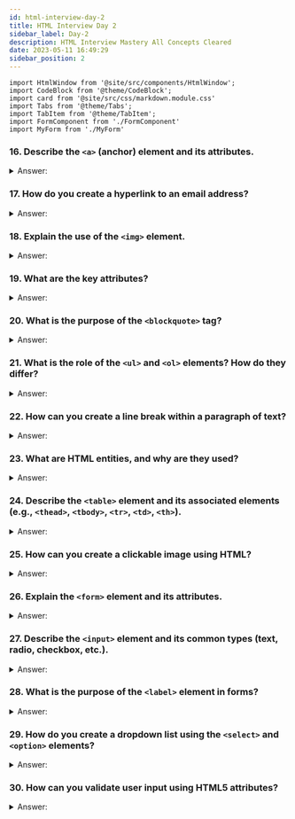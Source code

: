 ```yaml
---
id: html-interview-day-2
title: HTML Interview Day 2
sidebar_label: Day-2
description: HTML Interview Mastery All Concepts Cleared
date: 2023-05-11 16:49:29
sidebar_position: 2
---
```


```mdx-code-block
import HtmlWindow from '@site/src/components/HtmlWindow';
import CodeBlock from '@theme/CodeBlock';
import card from '@site/src/css/markdown.module.css'
import Tabs from '@theme/Tabs';
import TabItem from '@theme/TabItem';
import FormComponent from './FormComponent'
import MyForm from './MyForm'
```


### 16. Describe the `<a>` (anchor) element and its attributes.

<details>
    <summary>Answer:</summary>

The `<a>` (anchor) element is an essential HTML element used to create hyperlinks, which are clickable links that navigate users from one web page to another or to different parts of the same page. The anchor element has several attributes that define the link's behavior, destination, and appearance. Here are some of the key attributes associated with the `<a>` element:

1. **href**: This is the most crucial attribute of the `<a>` element. It specifies the URL (Uniform Resource Locator) to which the link points. For example:
   ```html title="index.html"
   <a href="https://codemastermindhq.vercel.app/">Visit My Site</a>
   ```

   <HtmlWindow>
    <a href="https://codemastermindhq.vercel.app/">Visit My Site</a>
   </HtmlWindow>

2. **target**: The "target" attribute determines how the linked content is displayed. Common values include:
   - `_blank`: Opens the linked content in a new browser tab or window.
   - `_self`: Opens the linked content in the same frame or tab (default behavior).
   - `_parent`: Opens the linked content in the parent frame or tab (iframes).
   - `_top`: Opens the linked content in the top-level frame or tab.

3. **rel**: The "rel" attribute specifies the relationship between the current document and the linked document. It is used for various purposes, including defining whether the link should be treated as a "nofollow" link for search engine optimization (SEO) purposes.

4. **title**: The "title" attribute provides additional information about the link. When a user hovers over the link, the text specified in the "title" attribute is displayed as a tooltip. It helps improve accessibility and provides context for the link.

5. **download**: This attribute, when present, suggests to the browser that the linked resource should be downloaded instead of navigating to it. It is often used for downloadable files, such as PDFs or images.

6. **hreflang**: Specifies the language of the linked resource, which can be useful for multilingual websites.

7. **type**: The "type" attribute defines the media type of the linked resource. It is typically used for specifying the type of a linked stylesheet or script.

8. **media**: This attribute specifies the media type or media query for which the linked resource is optimized. It is primarily used with stylesheets to determine when they should be applied.

9. **aria-label**: Not specific to the `<a>` element but used for accessibility purposes. It provides a label for screen readers to describe the purpose of the link.

Here's an example of an anchor element with several attributes:

```html title="index.html"
<a href="https://codemastermindhq.vercel.app/" target="_blank" rel="noopener" title="Visit Example.com">Visit CMHQ </a>
```

<HtmlWindow>
    <a href="https://codemastermindhq.vercel.app/" target="_blank" rel="noopener" title="Visit Example.com">Visit CMHQ </a>
</HtmlWindow>

In this example, the anchor element creates a link to "https://codemastermindhq.vercel.app/" opens it in a new tab ("_blank"), provides a title for the tooltip, and includes the "rel" attribute with "noopener" for security best practices when using the "target" attribute.

</details>

### 17. How do you create a hyperlink to an email address?

<details>
    <summary>Answer:</summary>

To create a hyperlink that opens an email client when clicked, you can use the "mailto" HTML attribute. Here's how you can create a hyperlink to an email address in HTML:

```html
<a href="mailto:ajaydhangar49@gmail.com">Send Email</a>
```

<HtmlWindow>
    <a href="mailto:ajaydhangar49@gmail.com">Send Email</a>
</HtmlWindow>

Replace "ajaydhangar49@gmail.com" with the email address you want the link to open when clicked. When a user clicks on this link, it will open their default email client with a new message addressed to the specified email address. You can also include additional parameters in the "mailto" link, such as the subject and body of the email. For example:

```html
<a href="mailto:ajaydhangar49@gmail.com?subject=Hello&body=I%20wanted%20to%20get%20in%20touch%20with%20you">Send Email</a>
```

<HtmlWindow>
    <a href="mailto:ajaydhangar49@gmail.com?subject=Hello&body=I%20wanted%20to%20get%20in%20touch%20with%20you">Send Email</a>
</HtmlWindow>

In this example, the subject and body of the email are pre-filled when the user clicks the link, but they can still edit the email before sending it.

</details>

### 18. Explain the use of the `<img>` element.

<details>
    <summary>Answer:</summary>

The `<img>` element is an essential part of HTML (Hypertext Markup Language) used in web development. It is primarily used to display images on a web page. Here's a breakdown of its use:

1. **Image Source (`src`) Attribute:** The most crucial attribute of the `<img>` element is `src`, which stands for "source." This attribute specifies the URL or file path to the image you want to display. For example:
   
   ```html title="index.html"
   <img src="/img/logo.png" alt="An logo image">
   ```

   <HtmlWindow>
     <img src="/img/logo.png" alt="An logo image" />
   </HtmlWindow>

2. **Alternative Text (`alt`) Attribute:** The `alt` attribute provides alternative text for the image. This text is displayed if the image cannot be loaded or is not available. It also serves an essential role in web accessibility by providing a description of the image for users with visual impairments or when the image doesn't load. It's recommended to include meaningful and descriptive text in the `alt` attribute.

   ```html title="index.html"
   <img src="/img/mountain-landscape.jpg" alt="A scenic view of a mountain landscape">
   ```

   <HtmlWindow>
      <img src="/img/mountain-landscape.jpg" alt="A scenic view of a mountain landscape" />
   </HtmlWindow>

3. **Width and Height Attributes:** You can use the `width` and `height` attributes to specify the dimensions (in pixels) of the image. These attributes help in controlling the size of the displayed image. It's good practice to specify these attributes to ensure that the page layout doesn't change as images load.

   ```html title="index.html"
   <img src="/img/flower.jpg" alt="A flower" width="150" height="120">
   ```

   <HtmlWindow>
     <img src="/img/flower.jpg" alt="A flower" width="150" height="120" />
   </HtmlWindow>

4. **Title Attribute:** The `title` attribute allows you to provide additional information about the image, typically displayed as a tooltip when the user hovers over the image.

   ```html title="index.html"
   <img src="/img/a-cute-kitten.jpg" alt="cat" title="A cute kitten">
   ```

   <HtmlWindow>
     <img src="/img/a-cute-kitten.jpg" alt="cat" title="A cute kitten" />
   </HtmlWindow>

5. **Responsive Images:** You can use the `<img>` element in combination with CSS to create responsive images that adapt to different screen sizes and devices. You might set the `max-width` property in CSS to ensure that the image doesn't exceed the width of its container.

6. **Lazy Loading:** Modern web development often involves using the `loading` attribute to control how and when images are loaded. You can set it to "lazy" to load images only when they come into the user's viewport, improving page performance.

   ```html title="index.html"
   <img src="/img/a-beach-scene.jpg" alt="A beach scene" loading="lazy">
   ```

   <HtmlWindow>
     <img src="/img/a-beach-scene.jpg" alt="logo" loading="lazy" />
   </HtmlWindow>

In summary, the `<img>` element is fundamental for embedding images in web pages. It offers various attributes to control the image's source, dimensions, accessibility, and behavior, making it a versatile tool for web developers to enhance the visual content of their websites.

</details>

### 19. What are the key attributes?

<details>
    <summary>Answer:</summary>

In the context of web development and web technology, "key attributes" can refer to various aspects or properties of web-related elements. Here are some key attributes commonly used in web development:

**1. HTML Attributes:**
   - **id:** Used to uniquely identify an element on a web page.
   - **class:** Assigns one or more classes to an element, allowing for styling and JavaScript interactions.
   - **src:** Specifies the source URL for elements like images and iframes.
   - **href:** Defines the hyperlink destination for anchor tags (`<a>`).
   - **alt:** Provides alternative text for images, which is essential for accessibility.
   - **data-*:** Custom data attributes for storing extra information.

**2. CSS Properties:**
   - **color:** Sets the text color.
   - **font-size:** Determines the size of text.
   - **margin:** Controls the spacing outside an element.
   - **padding:** Manages the spacing inside an element.
   - **display:** Specifies how an element should be displayed (e.g., block, inline, flex).
   - **position:** Determines the positioning method (e.g., static, relative, absolute, fixed).

**3. JavaScript Object Properties:**
   - **innerHTML:** Allows you to get or set the HTML content within an element.
   - **style:** Access and modify CSS styles of elements.
   - **value:** Retrieves or sets the value of form elements like input fields.
   - **textContent:** Gets or sets the text content of an element.

**4. HTTP Request Attributes:**
   - **method:** Specifies the HTTP request method (e.g., GET, POST).
   - **url:** Defines the URL to which the request is sent.
   - **headers:** Includes additional information in the request, such as authentication tokens.
   - **body:** Contains data to be sent with POST or PUT requests.

**5. DOM Element Properties:**
   - **parentNode:** References the parent element.
   - **childNodes:** Provides a list of child elements.
   - **classList:** Allows manipulation of CSS classes on an element.
   - **nodeName:** Retrieves the name of the node (e.g., "DIV" for a `<div>` element).

**6. Event Attributes:**
   - **onclick:** Specifies a function to be executed when an element is clicked.
   - **onmouseover:** Triggers a function when the mouse pointer enters an element.
   - **onsubmit:** Defines a function to be called when a form is submitted.

These are just some of the key attributes and properties used in web development. They are crucial for creating interactive and visually appealing web applications, and they play a significant role in the functionality and design of websites.

</details>

### 20. What is the purpose of the `<blockquote>` tag?

<details>
    <summary>Answer:</summary>

The `<blockquote>` tag in HTML is used to indicate that a particular section of text is a quotation from another source. It is typically used to set apart and emphasize quoted text within a document. The main purpose of the `<blockquote>` tag is to provide semantic meaning to quoted content and to help browsers and assistive technologies understand that the enclosed text is a quotation.

Here's an example of how the `<blockquote>` tag is used:

```html
<blockquote>
  <p>This is a quoted text from another source.</p>
  <footer>- Ajay Dhagar</footer>
</blockquote>
```

<HtmlWindow>
<blockquote>
  <p>This is a quoted text from another source.</p>
  <footer>- Ajay Dhagar</footer>
</blockquote>
</HtmlWindow>

In this example, the `<blockquote>` element is used to mark the quoted text, and the `<footer>` element is often used to provide information about the author of the quote.

Using the `<blockquote>` tag is not only a way to visually style quoted text but also helps improve the accessibility and structure of web documents, making it clear which parts are quotations.

</details>

### 21. What is the role of the `<ul>` and `<ol>` elements? How do they differ?

<details>
    <summary>Answer:</summary>

The `<ul>` and `<ol>` elements are HTML elements used to create lists on a web page. They serve different purposes and have distinct characteristics:

**1. `<ul>` (Unordered List):**
   - Stands for "unordered list."
   - Creates a list where the order of items does not matter, and they are typically displayed with bullet points by default.
   - Commonly used for items like navigation menus, lists of features, or any list where the sequence is not significant.

Example of an unordered list:
```html title="index.html"
<ul>
  <li>Item 1</li>
  <li>Item 2</li>
  <li>Item 3</li>
</ul>
```

<HtmlWindow>
<ul>
  <li>Item 1</li>
  <li>Item 2</li>
  <li>Item 3</li>
</ul>
</HtmlWindow>

**2. `<ol>` (Ordered List):**
   - Stands for "ordered list."
   - Creates a list where the order of items is important and typically displayed with numbers or other markers (e.g., letters, Roman numerals) to indicate the sequence.
   - Useful for creating lists that need to be in a specific order, such as steps in a tutorial or rankings.

Example of an ordered list:
```html title="index.html"
<ol>
  <li>First step</li>
  <li>Second step</li>
  <li>Third step</li>
</ol>
```

<HtmlWindow>
<ol>
  <li>First step</li>
  <li>Second step</li>
  <li>Third step</li>
</ol>
</HtmlWindow>

In summary, the main difference between `<ul>` and `<ol>` elements is that `<ul>` creates an unordered list with no specific order, while `<ol>` creates an ordered list with a defined sequence. The choice between them depends on the content and how you want it to be presented on your web page.

</details>

### 22. How can you create a line break within a paragraph of text?

<details>
    <summary>Answer:</summary>

To create a line break within a paragraph of text in HTML, you can use the `<br>` element. Here's how you can do it:

```html title="index.html'
<p>This is a paragraph of text.</p>
<p>This is another paragraph of text with a line break.<br>Here's a new line within the same paragraph.</p>
```

<HtmlWindow>
  <p>This is a paragraph of text.</p>
    <p>This is another paragraph of text with a line break.<br />Here's a new line within the same paragraph.</p>
</HtmlWindow>

In this example, the `<br>` element is used to insert a line break, which moves the text that follows it to the next line within the same paragraph. This is useful when you want to break text onto a new line without creating a new paragraph or adding extra spacing.

In CSS, you can also control the spacing between lines using the `line-height` property, but `<br>` is specifically for inserting line breaks within the content.
</details>

### 23. What are HTML entities, and why are they used?

<details>
    <summary>Answer:</summary>

HTML entities are special codes or sequences of characters used in HTML documents to represent reserved characters, symbols, or entities that have a specific meaning or function in HTML. They are used to display these characters or symbols on a web page correctly and avoid any potential conflicts with the HTML markup itself.

***HTML entities are primarily used for two main purposes:***

**1. Displaying Reserved Characters:** Some characters have special meanings in HTML, such as the less-than sign ("<") and the ampersand ("&"). If you want to display these characters as part of your web content without having them interpreted as HTML markup, you need to use HTML entities. For example:
   - `&lt;` represents "<"
   - `&amp;` represents "&"

   Without using entities, these characters might be treated as part of HTML tags or cause parsing errors.

**2. Displaying Special Symbols:** HTML entities can also be used to display special symbols or characters that don't have a direct keyboard representation or are not easily typed. For example, you can use HTML entities to display mathematical symbols, currency symbols, accented characters, or various emoji icons. Some examples include:
   - `&copy;` represents the copyright symbol ©
   - `&euro;` represents the Euro currency symbol €
   - `&hearts;` represents a heart symbol ❤️

By using HTML entities, web developers ensure that their web pages display correctly across different browsers and devices, regardless of the character encoding or the language settings of the user's system. It helps maintain consistency and readability in web content.

In summary, HTML entities are used in web development to represent reserved characters and special symbols accurately, preventing conflicts with HTML markup and ensuring proper rendering of content in web browsers.

</details>

### 24. Describe the `<table>` element and its associated elements (e.g., `<thead>`, `<tbody>`, `<tr>`, `<td>`, `<th>`).

<details>
    <summary>Answer:</summary>

The `<table>` element is a fundamental part of HTML (Hypertext Markup Language) used for creating tabular data on web pages. It serves as the container for organizing and displaying data in rows and columns. To master table concepts in web development, it's essential to understand not only the `<table>` element but also its associated elements:

1. `<table>`: The main container for creating tables. It encompasses all other table elements.
   
2. `<thead>`: The table header section, typically placed at the top of the table. It's used to group and format header content, such as column headings.
   
3. `<tbody>`: The table body section, which contains the main data rows of the table. Data rows are usually placed within this element.

4. `<tr>`: Stands for "table row." It is used to define a single row within a table. Rows contain cells (`<td>` or `<th>` elements) that align with columns.

5. `<th>`: Stands for "table header cell." These are used to define header cells within the table, typically placed within the `<thead>` section. They are used to label columns or provide additional information about the data in a column.

6. `<td>`: Stands for "table data cell." These are used to define data cells within the table, typically placed within the `<tbody>` section. They contain the actual data that you want to display in your table.

***Here's a basic example of a simple HTML table structure:***

```html title="index.html"
<table>
    <thead>
        <tr>
            <th>Header 1</th>
            <th>Header 2</th>
        </tr>
    </thead>
    <tbody>
        <tr>
            <td>Data 1</td>
            <td>Data 2</td>
        </tr>
        <tr>
            <td>Data 3</td>
            <td>Data 4</td>
        </tr>
    </tbody>
</table>
```

<HtmlWindow>
<table>
    <thead>
        <tr>
            <th>Header 1</th>
            <th>Header 2</th>
        </tr>
    </thead>
    <tbody>
        <tr>
            <td>Data 1</td>
            <td>Data 2</td>
        </tr>
        <tr>
            <td>Data 3</td>
            <td>Data 4</td>
        </tr>
    </tbody>
</table>
</HtmlWindow>

***Some additional concepts to master include:***

- **Table Attributes**: You can use attributes like `border`, `width`, and `cellpadding` to control the appearance of the table.

- **Colspan and Rowspan**: These attributes allow cells to span multiple columns or rows.

- **Styling**: You can apply CSS styles to tables to control their appearance, such as borders, colors, and spacing.

- **Accessibility**: It's important to create tables that are accessible to users with disabilities. Use appropriate HTML attributes and semantic markup to ensure screen readers can interpret the table correctly.

- **Responsive Tables**: Consider how your tables will behave on different screen sizes. You may need to use CSS to make tables responsive.

By mastering these concepts, you'll be well-equipped to create and work with tables in web development.

</details>

### 25. How can you create a clickable image using HTML?

<details>
    <summary>Answer:</summary>

To create a clickable image using HTML, you can use the `<a>` (anchor) element wrapped around the `<img>` (image) element. Here's a simple example:

```html
<!DOCTYPE html>
<html>
<head>
    <title>Clickable Image</title>
</head>
<body>
    <a href="https://codemastermindhq.vercel.app/">
        <img src="/img/logo.png" alt="Clickable Image">
    </a>
</body>
</html>
```

<HtmlWindow>
    <a href="https://codemastermindhq.vercel.app">
        <img src="/img/logo.png" alt="Clickable Image" />
    </a>
</HtmlWindow>

***In this example:***

1. The `<a>` element is used to create a hyperlink. The `href` attribute specifies the URL that the image will link to when clicked.

2. Inside the `<a>` element, there's an `<img>` element. The `src` attribute in the `<img>` element specifies the path to the image file, and the `alt` attribute provides alternative text for the image (good for accessibility).

When users click on the image, they will be taken to the URL specified in the `href` attribute of the `<a>` element.

You can customize this further by adding CSS styles, specifying the image size, and adjusting other attributes to suit your design and functionality requirements.

</details>

### 26. Explain the `<form>` element and its attributes.

<details>
    <summary>Answer:</summary>

The `<form>` element is a fundamental part of web development used in HTML to create interactive web forms. Web forms are essential for collecting and submitting data from users, such as login information, contact details, or survey responses. Here's an explanation of the `<form>` element and its attributes:

**1. `<form>` Element:**
   - The `<form>` element is used to define a form on a web page.
   - It acts as a container for various form elements like text inputs, radio buttons, checkboxes, and buttons.
   - Users can enter data into these form elements, and the data can be submitted to a server for processing.

**2. Common Attributes of the `<form>` Element:**

   - `action`: This attribute specifies the URL where the form data should be sent when the user submits the form. It's often a server-side script or a URL that handles the form data.

   - `method`: This attribute defines the HTTP method used to send the form data to the server. The two most common methods are:
     - `GET`: Appends form data to the URL as query parameters. Suitable for simple data retrieval and when data is not sensitive.
     - `POST`: Sends form data in the body of the HTTP request. Suitable for sensitive or large amounts of data.

   - `target`: This attribute specifies where the response from the server should be displayed. Common values include "_self" (the same window/tab), "_blank" (a new window/tab), or the name of a specific frame or iframe.

   - `enctype`: This attribute is used when the `method` is set to "POST" and specifies how the form data should be encoded before sending it to the server. Common values include "application/x-www-form-urlencoded" (default) and "multipart/form-data" (used for file uploads).

   - `autocomplete`: Controls whether browsers should suggest and remember form data for autofill. You can set it to "on" (default) or "off" to disable autocomplete.

   - `name`: This attribute provides a name for the form, which can be used to reference the form in JavaScript or CSS.

**3. Other Attributes and Elements:**
   - Within the `<form>` element, you can include various input elements like `<input>`, `<textarea>`, `<select>`, and buttons like `<button>` to create form fields.

***Here's an example of a simple HTML form:***

```mdx-code-block
<Tabs>
<TabItem value="HTML">
```

```html title="index.html"
<!DOCTYPE html>
<html>
<head>
    <title>Submit Form</title>
</head>
<body>
    <h1>Submit Form</h1>
    
    <form id="myForm">
        <label for="name">Name:</label>
        <input type="text" id="name" name="name" required>
        
        <label for="email">Email:</label>
        <input type="email" id="email" name="email" required>
        
        <button type="submit">Submit</button>
    </form>
    
    <div id="response">
        <!-- Display the submitted content here -->
    </div>

    <script src="./script.js"></script>
</body>
</html>
```

```mdx-code-block
</TabItem>
<TabItem value="JavaScript">
```

```js title="script.js"
document.addEventListener("DOMContentLoaded", function () {
    const form = document.getElementById("myForm");
    const responseDiv = document.getElementById("response");

    form.addEventListener("submit", function (e) {
        e.preventDefault(); // Prevent the default form submission behavior

        // Get form data
        const formData = new FormData(form);

        // Create an object from form data
        const formObject = {};
        formData.forEach((value, key) => {
            formObject[key] = value;
        });

        // Display the submitted content
        responseDiv.innerHTML = `
            <h2>Form Submission Response</h2>
            <p>Name: ${formObject.name}</p>
            <p>Email: ${formObject.email}</p>
        `;
    });
});

```

```mdx-code-block
</TabItem>
</Tabs>
```


<HtmlWindow>
  <FormComponent />
</HtmlWindow>

In this example, when the user submits the form, it will send the data to the "/submit-form" URL using the POST method. The form includes two text input fields for the username and password. The `required` attribute indicates that these fields must be filled out before submission.


:::note
The `<form>` element in HTML is a crucial element used to create interactive web forms. It defines a container for various form elements, such as text fields, checkboxes, radio buttons, and buttons, allowing users to input data and submit it to a web server for processing. The `<form>` element can have several attributes that control its behavior and appearance. Here are some common attributes of the `<form>` element:

1. **action (required):** The `action` attribute specifies the URL of the server-side script or resource that will process the form data when the user submits it. This attribute is essential for determining where the form data should be sent.

   ```html
   <form action="process.php" method="post">
   ```

2. **method (required):** The `method` attribute specifies the HTTP method to be used when submitting the form data. It can have two values: "GET" or "POST."

   - **GET:** Appends the form data to the URL, making it visible in the browser's address bar. It is suitable for retrieving data from the server.

   - **POST:** Sends the form data as part of the request body, keeping it hidden from the URL. It is suitable for sensitive or large amounts of data.

   ```html
   <form action="process.php" method="post">
   ```

3. **name:** The `name` attribute assigns a name to the form, which can be used in JavaScript and CSS for identification or styling purposes.

   ```html
   <form name="registrationForm" action="process.php" method="post">
   ```

4. **target:** The `target` attribute specifies where the response from the server should be displayed. Common values are "_self" (default, opens in the same window), "_blank" (opens in a new tab or window), "_parent" (opens in the parent frame), and "_top" (replaces the entire browser window).

   ```html
   <form action="process.php" method="post" target="_blank">
   ```

5. **enctype:** The `enctype` attribute specifies how the form data should be encoded before sending it to the server. It is often used when uploading files using `<input type="file">` elements.

   - `enctype="application/x-www-form-urlencoded"` (default): Encodes the data in a URL-encoded format, suitable for text data.
   - `enctype="multipart/form-data"`: Used for file uploads.
   - `enctype="text/plain"`: Sends the data as plain text.

   ```html
   <form action="upload.php" method="post" enctype="multipart/form-data">
   ```

6. **autocomplete:** The `autocomplete` attribute controls whether browsers should provide autocomplete suggestions for form fields. Values can be "on" (default), "off," or specific values like "name," "email," etc.

   ```html
   <form action="login.php" method="post" autocomplete="off">
   ```

7. **novalidate:** The `novalidate` attribute, when present, disables browser form validation. It's useful when you want to handle validation on the server side or using JavaScript.

   ```html
   <form action="process.php" method="post" novalidate>
   ```

These attributes allow you to customize the behavior and appearance of your HTML forms, making them suitable for various input and data collection tasks in web development.
:::
    
</details>

### 27. Describe the `<input>` element and its common types (text, radio, checkbox, etc.).

<details>
    <summary>Answer:</summary>

The `<input>` element is a fundamental HTML element used in web development to create interactive forms and gather user input. It is a versatile element that can take on various types, each serving a specific purpose. Here are some common types of the `<input>` element:

1. **Text Input (`type="text"`):** This type allows users to enter single-line text. It's commonly used for fields like names, email addresses, and search boxes.

```html
<input type="text" name="username" id="username">
```

2. **Password Input (`type="password"`):** This type is similar to the text input but hides the entered characters with asterisks or dots. It's used for password fields to keep the input secret.

```html
<input type="password" name="password" id="password">
```

3. **Radio Buttons (`type="radio"`):** Radio buttons are used when you want users to select one option from a set of mutually exclusive choices. Users can only select one radio button within a group.

```html
<input type="radio" name="gender" id="male" value="male">
<label for="male">Male</label>

<input type="radio" name="gender" id="female" value="female">
<label for="female">Female</label>
```

4. **Checkboxes (`type="checkbox"`):** Checkboxes allow users to select one or more options independently. They are used for scenarios where multiple choices can be selected.

```html
<input type="checkbox" name="interest" id="programming" value="programming">
<label for="programming">Programming</label>

<input type="checkbox" name="interest" id="design" value="design">
<label for="design">Design</label>
```

5. **Number Input (`type="number"`):** This input type restricts the user to enter only numeric values. It includes up and down arrows for easier numeric input.

```html
<input type="number" name="quantity" id="quantity" min="1" max="10">
```

6. **Date Input (`type="date"`):** The date input type provides a date picker for selecting a date.

```html
<input type="date" name="birthdate" id="birthdate">
```

7. **File Input (`type="file"`):** This type allows users to upload files from their local device. It's often used for file upload forms.

```html
<input type="file" name="file" id="file">
```

These are just a few common types of the `<input>` element in HTML. Each type serves a specific purpose in web forms and can be further customized using attributes like `name`, `id`, `value`, and more to handle and process user input effectively in web development.

</details>

### 28. What is the purpose of the `<label>` element in forms?

<details>
    <summary>Answer:</summary>

The `<label>` element in HTML forms serves as a way to provide a text label for form elements, such as input fields or checkboxes. Its primary purpose is to improve the accessibility and usability of forms for users, especially those using screen readers or other assistive technologies. Here's why the `<label>` element is essential:

1. **Accessibility:** When you associate a `<label>` with a form control using the `for` attribute, it creates a clear and direct link between the label and the input element. This allows screen readers to announce the label when the user interacts with the input, making it easier for users with disabilities to understand the purpose of the form field.

2. **Usability:** Labels improve the overall usability of forms by providing a visual cue about what information should be entered into a particular field. Users can click on the label to focus on the associated input element, making it easier to interact with the form.

3. **Clickable Area:** By wrapping both the label text and the associated input element within the `<label>` element, you increase the clickable area for the form control. This makes it easier for users to select checkboxes or radio buttons, enhancing the user experience, especially on mobile devices.

***Here's an example of how to use the `<label>` element with an input field:***

```html title="index.html"
<label for="username">Username:</label>
<input type="text" id="username" name="username">
```

<HtmlWindow>
<label for="username">Username:</label>
<input type="text" id="username" name="username" />
</HtmlWindow>

In this example, clicking on the label "Username:" will focus on the input field, and screen readers will announce the label when the input field receives focus, improving both accessibility and usability of the form.

</details>

### 29. How do you create a dropdown list using the `<select>` and `<option>` elements?

<details>
    <summary>Answer:</summary>

To create a dropdown list in HTML using the `<select>` and `<option>` elements, you can follow these steps:

1. Use the `<select>` element to define the dropdown list:
```html
<select>
  <!-- Options will go here -->
</select>
```

2. Inside the `<select>` element, use `<option>` elements to define the individual options in the list. Each `<option>` element should have a `value` attribute for the value that will be sent to the server when the form is submitted and text content to display to the user. For example:
```html
<select>
  <option value="option1">Option 1</option>
  <option value="option2">Option 2</option>
  <option value="option3">Option 3</option>
</select>
```

<HtmlWindow>
 <select>
  <option value="option1">Option 1</option>
  <option value="option2">Option 2</option>
  <option value="option3">Option 3</option>
 </select>
</HtmlWindow>

3. You can pre-select an option by adding the `selected` attribute to one of the `<option>` elements. For example, to pre-select "Option 2," you can do:
```html
<select>
  <option value="option1">Option 1</option>
  <option value="option2" selected>Option 2</option>
  <option value="option3">Option 3</option>
</select>
```

<HtmlWindow>
<select>
  <option value="option1">Option 1</option>
  <option value="option2" selected>Option 2</option>
  <option value="option3">Option 3</option>
</select>
</HtmlWindow>

4. To allow users to select multiple options, you can add the `multiple` attribute to the `<select>` element:
```html
<select multiple>
  <option value="option1">Option 1</option>
  <option value="option2">Option 2</option>
  <option value="option3">Option 3</option>
</select>
```

<HtmlWindow>
<select multiple>
  <option value="option1">Option 1</option>
  <option value="option2">Option 2</option>
  <option value="option3">Option 3</option>
</select>
</HtmlWindow>

5. To access the selected value(s) in JavaScript, you can use the `value` property of the `<select>` element. If the dropdown allows multiple selections, you can iterate through the selected options to get their values.

Here's an example of how you can access the selected value in JavaScript:

```javascript
const dropdown = document.querySelector('select');
const selectedValue = dropdown.value;
console.log(selectedValue);
```

This code will log the selected value when the user makes a selection from the dropdown list.

That's the basic structure and usage of dropdown lists in HTML using the `<select>` and `<option>` elements. You can further style and customize the appearance of the dropdown using CSS if needed.

</details>

### 30. How can you validate user input using HTML5 attributes?

<details>
    <summary>Answer:</summary>

In web development, you can validate user input using HTML5 attributes and features to enhance the user experience and ensure data accuracy. HTML5 provides several built-in attributes and elements for validation. Here are some commonly used ones:

1. **Required Attribute:** You can use the `required` attribute on form fields like text inputs, email inputs, and more to indicate that a field must be filled out before submitting the form. If the user tries to submit the form without entering data, they'll receive a validation error.

   ```html
   <input type="text" name="username" required>
   ```

   <HtmlWindow>
   <input type="text" name="username" required />
   </HtmlWindow>

2. **Pattern Attribute:** The `pattern` attribute allows you to specify a regular expression that defines the format the input value should follow. It's often used for validating custom patterns like phone numbers or ZIP codes.

   ```html
   <input type="text" name="zipcode" pattern="[0-9]{5}" title="Enter a 5-digit ZIP code">
   ```

   <HtmlWindow>
   <input type="text" name="zipcode" pattern="[0-9]{5}" title="Enter a 5-digit ZIP code" />
   </HtmlWindow>

3. **Min and Max Attributes:** You can set the `min` and `max` attributes on number or date input fields to define a valid range for the input value.

   ```html
   <input type="number" name="age" min="18" max="99">
   ```

   <HtmlWindow>
   <input type="number" name="age" min="18" max="99" />
   </HtmlWindow>

4. **Email and URL Types:** HTML5 introduces specific input types for email and URLs that include basic validation. These types ensure that the entered value follows the respective format.

   ```html
   <input type="email" name="email">
   <input type="url" name="website">
   ```

   <HtmlWindow>
   <input type="email" name="email" />
   <input type="url" name="website" />
   </HtmlWindow>

5. **Validation Messages:** You can provide custom error messages using the `setCustomValidity` method in JavaScript to give users more context about validation errors. This is especially useful for complex validation rules.

   ```html
   <input type="text" name="username" required oninvalid="setCustomValidity('Please enter a username.')">
   ```

   <HtmlWindow>
    <input type="text" name="username" required oninvalid="setCustomValidity('Please enter a username.')" />
   </HtmlWindow>

6. **Form Submission:** To trigger validation on form submission, use the `checkValidity()` method in JavaScript. If any input fields fail validation, the form won't submit until they are corrected.

   ```html title='index.html'
   <!DOCTYPE html>
    <html lang="en">
    <head>
        <meta charset="UTF-8">
        <meta name="viewport" content="width=device-width, initial-scale=1.0">
        <title>Form Validation</title>
    </head>
    <body>
        <form id="myForm" onsubmit="return validateForm()">
            <label for="username">Username:</label>
            <input type="text" id="username" name="username" required>
            <br>
    
            <label for="email">Email:</label>
            <input type="email" id="email" name="email" required>
            <br>
    
            <input type="submit" value="Submit">
        </form>
    
        <script>
            function validateForm() {
                const form = document.getElementById('myForm');
                if (form.checkValidity()) {
                    // Proceed with form submission (you can add AJAX or other actions here)
                    alert('Form submitted successfully!');
                    return true;
                } else {
                    // Display validation errors to the user
                    alert('Please fill out all required fields correctly.');
                    return false;
                }
            }
        </script>
    </body>
    </html>
   ```

   <HtmlWindow>
     <MyForm />
   </HtmlWindow>

These HTML5 attributes and features help you implement basic input validation on the client side. However, for more robust security, it's essential to perform server-side validation as well to prevent malicious data from being submitted to your web application.

</details>
